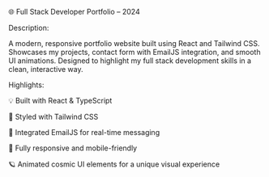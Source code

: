 🌐 Full Stack Developer Portfolio – 2024

Description:

A modern, responsive portfolio website built using React and Tailwind CSS. Showcases my projects, contact form with EmailJS integration, and smooth UI animations. Designed to highlight my full stack development skills in a clean, interactive way.

Highlights:

💡 Built with React & TypeScript

🎨 Styled with Tailwind CSS

📩 Integrated EmailJS for real-time messaging

📱 Fully responsive and mobile-friendly

🪐 Animated cosmic UI elements for a unique visual experience
